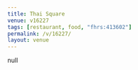 ```yaml
---
title: Thai Square
venue: v16227
tags: [restaurant, food, "fhrs:413602"]
permalink: /v/16227/
layout: venue
---
```

null